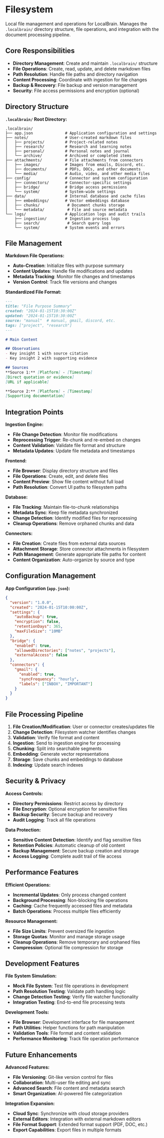# Filesystem

Local file management and operations for LocalBrain. Manages the `.localbrain/` directory structure, file operations, and integration with the document processing pipeline.

## Core Responsibilities

- **Directory Management**: Create and maintain `.localbrain/` structure
- **File Operations**: Create, read, update, and delete markdown files
- **Path Resolution**: Handle file paths and directory navigation
- **Content Processing**: Coordinate with ingestion for file changes
- **Backup & Recovery**: File backup and version management
- **Security**: File access permissions and encryption (optional)

## Directory Structure

**`.localbrain/` Root Directory:**
```
.localbrain/
├── app.json              # Application configuration and settings
├── notes/                # User-created markdown files
│   ├── projects/         # Project-related notes
│   ├── research/         # Research and learning notes
│   ├── personal/         # Personal notes and journal
│   └── archive/          # Archived or completed items
├── attachments/          # File attachments from connectors
│   ├── images/           # Images from emails, Discord, etc.
│   ├── documents/        # PDFs, DOCs, and other documents
│   └── media/            # Audio, video, and other media files
├── config/               # Connector and system configuration
│   ├── connectors/       # Connector-specific settings
│   ├── bridge/           # Bridge access permissions
│   └── system/           # System-wide settings
├── data/                 # Internal database and cache files
│   ├── embeddings/       # Vector embeddings database
│   ├── chunks/            # Document chunks storage
│   └── metadata/          # File and source metadata
└── logs/                 # Application logs and audit trails
    ├── ingestion/        # Ingestion process logs
    ├── search/            # Search query logs
    └── system/           # System events and errors
```

## File Management

**Markdown File Operations:**
- **Auto-Creation**: Initialize files with purpose summary
- **Content Updates**: Handle file modifications and updates
- **Metadata Tracking**: Monitor file changes and timestamps
- **Version Control**: Track file versions and changes

**Standardized File Format:**
```markdown
---
title: "File Purpose Summary"
created: "2024-01-15T10:30:00Z"
updated: "2024-01-15T10:30:00Z"
source: "manual"  # manual, gmail, discord, etc.
tags: ["project", "research"]
---

# Main Content

## Observations
- Key insight 1 with source citation
- Key insight 2 with supporting evidence

## Sources
**Source 1:** [Platform] - [Timestamp]
[Direct quotation or evidence]
[URL if applicable]

**Source 2:** [Platform] - [Timestamp]
[Supporting documentation]
```

## Integration Points

**Ingestion Engine:**
- **File Change Detection**: Monitor file modifications
- **Reprocessing Trigger**: Re-chunk and re-embed on changes
- **Content Validation**: Validate file format and structure
- **Metadata Updates**: Update file metadata and timestamps

**Frontend:**
- **File Browser**: Display directory structure and files
- **File Operations**: Create, edit, and delete files
- **Content Preview**: Show file content without full load
- **Path Resolution**: Convert UI paths to filesystem paths

**Database:**
- **File Tracking**: Maintain file-to-chunk relationships
- **Metadata Sync**: Keep file metadata synchronized
- **Change Detection**: Identify modified files for reprocessing
- **Cleanup Operations**: Remove orphaned chunks and data

**Connectors:**
- **File Creation**: Create files from external data sources
- **Attachment Storage**: Store connector attachments in filesystem
- **Path Management**: Generate appropriate file paths for content
- **Content Organization**: Auto-organize by source and type

## Configuration Management

**App Configuration (`app.json`):**
```json
{
  "version": "1.0.0",
  "created": "2024-01-15T10:00:00Z",
  "settings": {
    "autoBackup": true,
    "encryption": false,
    "retentionDays": 365,
    "maxFileSize": "10MB"
  },
  "bridge": {
    "enabled": true,
    "allowedDirectories": ["notes", "projects"],
    "externalAccess": false
  },
  "connectors": {
    "gmail": {
      "enabled": true,
      "syncFrequency": "hourly",
      "labels": ["INBOX", "IMPORTANT"]
    }
  }
}
```

## File Processing Pipeline

1. **File Creation/Modification**: User or connector creates/updates file
2. **Change Detection**: Filesystem watcher identifies changes
3. **Validation**: Verify file format and content
4. **Ingestion**: Send to ingestion engine for processing
5. **Chunking**: Split into searchable segments
6. **Embedding**: Generate vector representations
7. **Storage**: Save chunks and embeddings to database
8. **Indexing**: Update search indexes

## Security & Privacy

**Access Controls:**
- **Directory Permissions**: Restrict access by directory
- **File Encryption**: Optional encryption for sensitive files
- **Backup Security**: Secure backup and recovery
- **Audit Logging**: Track all file operations

**Data Protection:**
- **Sensitive Content Detection**: Identify and flag sensitive files
- **Retention Policies**: Automatic cleanup of old content
- **Backup Management**: Secure backup creation and storage
- **Access Logging**: Complete audit trail of file access

## Performance Features

**Efficient Operations:**
- **Incremental Updates**: Only process changed content
- **Background Processing**: Non-blocking file operations
- **Caching**: Cache frequently accessed files and metadata
- **Batch Operations**: Process multiple files efficiently

**Resource Management:**
- **File Size Limits**: Prevent oversized file ingestion
- **Storage Quotas**: Monitor and manage storage usage
- **Cleanup Operations**: Remove temporary and orphaned files
- **Compression**: Optional file compression for storage

## Development Features

**File System Simulation:**
- **Mock File System**: Test file operations in development
- **Path Resolution Testing**: Validate path handling logic
- **Change Detection Testing**: Verify file watcher functionality
- **Integration Testing**: End-to-end file processing tests

**Development Tools:**
- **File Browser**: Development interface for file management
- **Path Utilities**: Helper functions for path manipulation
- **Validation Tools**: File format and content validation
- **Performance Monitoring**: Track file operation performance

## Future Enhancements

**Advanced Features:**
- **File Versioning**: Git-like version control for files
- **Collaboration**: Multi-user file editing and sync
- **Advanced Search**: File content and metadata search
- **Smart Organization**: AI-powered file categorization

**Integration Expansion:**
- **Cloud Sync**: Synchronize with cloud storage providers
- **External Editors**: Integration with external markdown editors
- **File Format Support**: Extended format support (PDF, DOC, etc.)
- **Export Capabilities**: Export files in multiple formats
